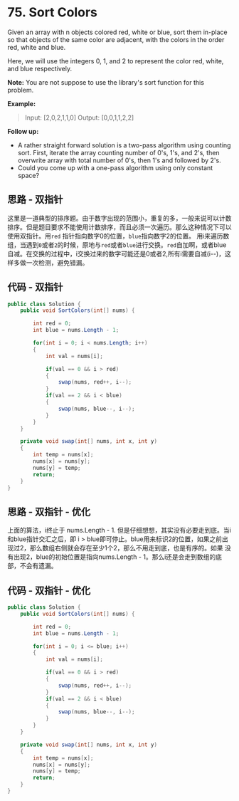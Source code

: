 # 75. Sort Colors

Given an array with n objects colored red, white or blue, sort them in-place so that objects of the same color are adjacent, with the colors in the order red, white and blue.

Here, we will use the integers 0, 1, and 2 to represent the color red, white, and blue respectively.

**Note:** You are not suppose to use the library's sort function for this problem.

**Example:**

> Input: [2,0,2,1,1,0]
> Output: [0,0,1,1,2,2]

**Follow up:**

* A rather straight forward solution is a two-pass algorithm using counting sort.
First, iterate the array counting number of 0's, 1's, and 2's, then overwrite array with total number of 0's, then 1's and followed by 2's.
* Could you come up with a one-pass algorithm using only constant space?

## 思路 - 双指针

这里是一道典型的排序题。由于数字出现的范围小，重复的多，一般来说可以计数排序。但是题目要求不能使用计数排序，而且必须一次遍历。那么这种情况下可以使用双指针。用`red` 指针指向数字0的位置，`blue`指向数字2的位置。
用i来遍历数组，当遇到`0`或者`2`的时候，原地与`red`或者`blue`进行交换。`red`自加啊，或者blue自减。在交换的过程中，i交换过来的数字可能还是0或者2,所有i需要自减(i--)，这样多做一次检测，避免错漏。

## 代码 - 双指针

```csharp
public class Solution {
    public void SortColors(int[] nums) {

        int red = 0;
        int blue = nums.Length - 1;

        for(int i = 0; i < nums.Length; i++)
        {
            int val = nums[i];

            if(val == 0 && i > red)
            {
                swap(nums, red++, i--);
            }
            if(val == 2 && i < blue)
            {
                swap(nums, blue--, i--);
            }
        }
    }

    private void swap(int[] nums, int x, int y)
    {
        int temp = nums[x];
        nums[x] = nums[y];
        nums[y] = temp;
        return;
    }
}
```

## 思路 - 双指针 - 优化

上面的算法，i终止于 nums.Length - 1. 但是仔细想想，其实没有必要走到底。当i和blue指针交汇之后，即 i > blue即可停止。blue用来标识2的位置，如果之前出现过2，那么数组右侧就会存在至少1个2，那么不用走到底，也是有序的。如果 没有出现2，blue的初始位置是指向nums.Length - 1。那么i还是会走到数组的底部，不会有遗漏。

## 代码 - 双指针 - 优化

```csharp
public class Solution {
    public void SortColors(int[] nums) {

        int red = 0;
        int blue = nums.Length - 1;

        for(int i = 0; i <= blue; i++)
        {
            int val = nums[i];

            if(val == 0 && i > red)
            {
                swap(nums, red++, i--);
            }
            if(val == 2 && i < blue)
            {
                swap(nums, blue--, i--);
            }
        }
    }

    private void swap(int[] nums, int x, int y)
    {
        int temp = nums[x];
        nums[x] = nums[y];
        nums[y] = temp;
        return;
    }
}
```

